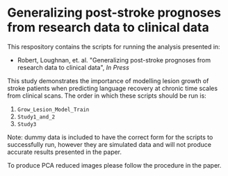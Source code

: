 # Generalizing post-stroke prognoses from research data to clinical data

This respository contains the scripts for running the analysis presented in:
* Robert, Loughnan, et. al. "Generalizing post-stroke prognoses from research data to clinical data", *In Press*

This study demonstrates the importance of modelling lesion growth of stroke patients when predicting language recovery at chronic time scales from clinical scans. The order in which these scripts should be run is:

1. `Grow_Lesion_Model_Train`
2. `Study1_and_2`
3. `Study3` 

Note: dummy data is included to have the correct form for the scripts to successfully run, however they are simulated data and will not produce accurate results presented in the paper. 

To produce PCA reduced images please follow the procedure in the paper. 
